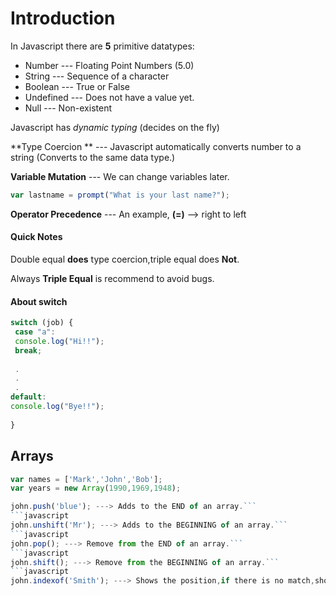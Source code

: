 # Introduction
In Javascript there are **5** primitive datatypes:
* Number --- Floating Point Numbers (5.0)
* String --- Sequence of a character
* Boolean --- True or False
* Undefined --- Does not have a value yet.
* Null --- Non-existent

Javascript has *dynamic typing* (decides on the fly)

**Type Coercion ** --- Javascript automatically converts number to a string (Converts to the same data type.)

**Variable Mutation** --- We can change variables later.

```javascript 
var lastname = prompt("What is your last name?");
```

**Operator Precedence** --- An example, **(=)** --> right to left
#### Quick Notes
Double equal **does** type coercion,triple equal does **Not**.

 Always **Triple Equal** is recommend to avoid bugs.
 
 
 
 #### About switch
 ```javascript
 switch (job) {
  case "a":
  console.log("Hi!!");
  break;
  
  .
  .
  .
default:
console.log("Bye!!");
  
 }
```
## Arrays

```javascript
var names = ['Mark','John','Bob'];
var years = new Array(1990,1969,1948);
```
```javascript
john.push('blue'); ---> Adds to the END of an array.``` 
```javascript
john.unshift('Mr'); ---> Adds to the BEGINNING of an array.``` 
```javascript
john.pop(); ---> Remove from the END of an array.``` 
```javascript
john.shift(); ---> Remove from the BEGINNING of an array.``` 
```javascript
john.indexof('Smith'); ---> Shows the position,if there is no match,shows -1.``` 
